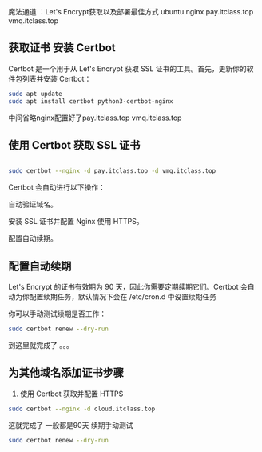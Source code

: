 魔法通道 ：Let's Encrypt获取以及部署最佳方式  ubuntu nginx   pay.itclass.top vmq.itclass.top

## 获取证书 安装 Certbot
Certbot 是一个用于从 Let's Encrypt 获取 SSL 证书的工具。首先，更新你的软件包列表并安装 Certbot：
``` bash
sudo apt update
sudo apt install certbot python3-certbot-nginx

```

中间省略nginx配置好了pay.itclass.top vmq.itclass.top

## 使用 Certbot 获取 SSL 证书

``` bash

sudo certbot --nginx -d pay.itclass.top -d vmq.itclass.top

```

Certbot 会自动进行以下操作：

自动验证域名。

安装 SSL 证书并配置 Nginx 使用 HTTPS。

配置自动续期。

## 配置自动续期
Let's Encrypt 的证书有效期为 90 天，因此你需要定期续期它们。Certbot 会自动为你配置续期任务，默认情况下会在 /etc/cron.d 中设置续期任务

你可以手动测试续期是否工作：

```bash
sudo certbot renew --dry-run

```
到这里就完成了 。。。

## 为其他域名添加证书步骤 

1. 使用 Certbot 获取并配置 HTTPS
``` bash
sudo certbot --nginx -d cloud.itclass.top
```

这就完成了 一般都是90天 续期手动测试 

```bash
sudo certbot renew --dry-run


```